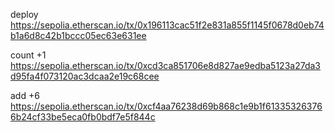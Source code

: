 deploy
https://sepolia.etherscan.io/tx/0x196113cac51f2e831a855f1145f0678d0eb74b1a6d8c42b1bccc05ec63e631ee

count +1
https://sepolia.etherscan.io/tx/0xcd3ca851706e8d827ae9edba5123a27da3d95fa4f073120ac3dcaa2e19c68cee

add +6
https://sepolia.etherscan.io/tx/0xcf4aa76238d69b868c1e9b1f613353263766b24cf33be5eca0fb0bdf7e5f844c
